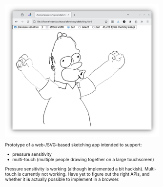 ![screenshot](screenshot.png)

Prototype of a web-/SVG-based sketching app intended to support:
  * pressure sensitivity
  * multi-touch (multiple people drawing together on a large touchscreen)

Pressure sensitivity is working (although implemented a bit hackish). Multi-touch is currently not working. Have yet to figure out the right APIs, and whether it **is** actually possible to implement in a browser.